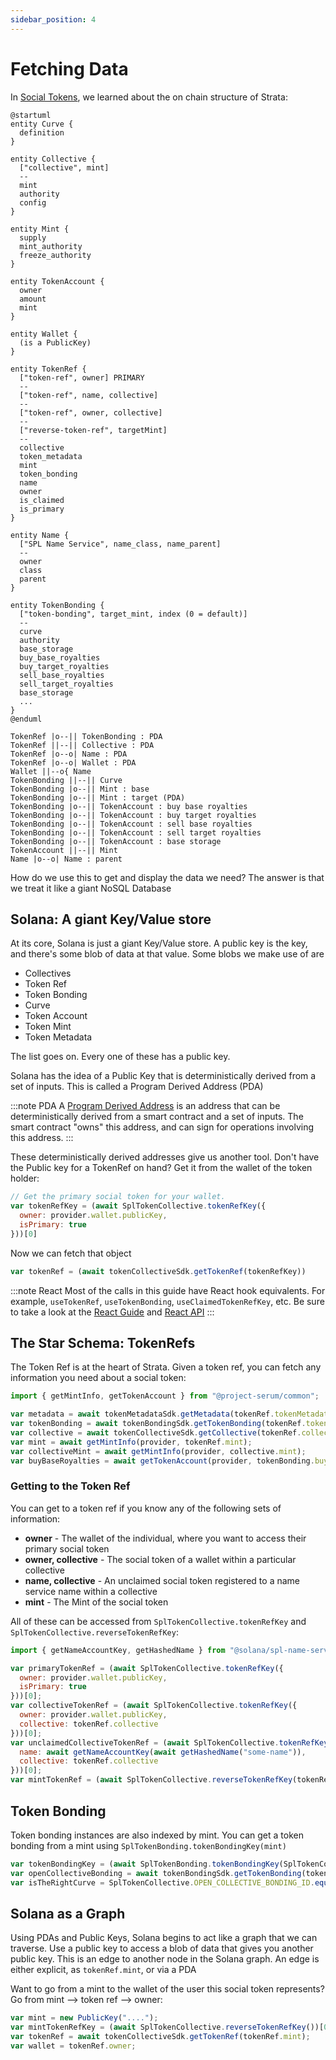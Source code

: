 ```yaml
---
sidebar_position: 4
---
```


# Fetching Data

In [Social Tokens](./social_tokens), we learned about the on chain structure of Strata:

```plantuml
@startuml
entity Curve {
  definition
}

entity Collective {
  ["collective", mint]
  --
  mint
  authority
  config
}

entity Mint {
  supply
  mint_authority
  freeze_authority
}

entity TokenAccount {
  owner
  amount
  mint
}

entity Wallet {
  (is a PublicKey)
}

entity TokenRef {
  ["token-ref", owner] PRIMARY
  -- 
  ["token-ref", name, collective]
  --
  ["token-ref", owner, collective]
  --
  ["reverse-token-ref", targetMint]
  --
  collective
  token_metadata
  mint
  token_bonding
  name
  owner
  is_claimed
  is_primary
}

entity Name {
  ["SPL Name Service", name_class, name_parent]
  --
  owner
  class
  parent
}

entity TokenBonding {
  ["token-bonding", target_mint, index (0 = default)]
  --
  curve
  authority
  base_storage
  buy_base_royalties
  buy_target_royalties
  sell_base_royalties
  sell_target_royalties
  base_storage
  ...
}
@enduml

TokenRef |o--|| TokenBonding : PDA
TokenRef ||--|| Collective : PDA
TokenRef |o--o| Name : PDA
TokenRef |o--o| Wallet : PDA
Wallet ||--o{ Name
TokenBonding ||--|| Curve
TokenBonding |o--|| Mint : base
TokenBonding |o--|| Mint : target (PDA)
TokenBonding |o--|| TokenAccount : buy base royalties
TokenBonding |o--|| TokenAccount : buy target royalties
TokenBonding |o--|| TokenAccount : sell base royalties
TokenBonding |o--|| TokenAccount : sell target royalties
TokenBonding |o--|| TokenAccount : base storage
TokenAccount ||--|| Mint
Name |o--o| Name : parent
```

How do we use this to get and display the data we need? The answer is that we treat it like a giant NoSQL Database

## Solana: A giant Key/Value store

At its core, Solana is just a giant Key/Value store. A public key is the key, and there's some blob of data at that value. Some blobs we make use of are

  * Collectives
  * Token Ref
  * Token Bonding
  * Curve
  * Token Account
  * Token Mint
  * Token Metadata

The list goes on. Every one of these has a public key.

Solana has the idea of a Public Key that is deterministically derived from a set of inputs. This is called a Program Derived Address (PDA)

:::note PDA
A [Program Derived Address](https://docs.solana.com/developing/programming-model/calling-between-programs#program-derived-addresses) is an address that can be deterministically derived from a smart contract and a set of inputs. The smart contract "owns" this address, and can sign for operations involving this address.
:::

These deterministically derived addresses give us another tool. Don't have the Public key for a TokenRef on hand? Get it from the wallet of the token holder:

```js async name=owner
// Get the primary social token for your wallet.
var tokenRefKey = (await SplTokenCollective.tokenRefKey({
  owner: provider.wallet.publicKey,
  isPrimary: true
}))[0]
```

Now we can fetch that object
```js async deps=owner name=token
var tokenRef = (await tokenCollectiveSdk.getTokenRef(tokenRefKey))
```

:::note React
Most of the calls in this guide have React hook equivalents. For example, `useTokenRef`, `useTokenBonding`, `useClaimedTokenRefKey`, etc. Be sure to take a look at the [React Guide](/docs/react) and [React API](http://localhost:3000/docs/api/react/modules#functions)
:::

## The Star Schema: TokenRefs

The Token Ref is at the heart of Strata. Given a token ref, you can fetch any information you need about a social token:

```js
import { getMintInfo, getTokenAccount } from "@project-serum/common";
```
```js async deps=token
var metadata = await tokenMetadataSdk.getMetadata(tokenRef.tokenMetadata);
var tokenBonding = await tokenBondingSdk.getTokenBonding(tokenRef.tokenBonding);
var collective = await tokenCollectiveSdk.getCollective(tokenRef.collective);
var mint = await getMintInfo(provider, tokenRef.mint);
var collectiveMint = await getMintInfo(provider, collective.mint);
var buyBaseRoyalties = await getTokenAccount(provider, tokenBonding.buyBaseRoyalties);
```

### Getting to the Token Ref

You can get to a token ref if you know any of the following sets of information:

   * **owner** - The wallet of the individual, where you want to access their primary social token
   * **owner, collective** - The social token of a wallet within a particular collective
   * **name, collective** - An unclaimed social token registered to a name service name within a collective
   * **mint** - The Mint of the social token

All of these can be accessed from `SplTokenCollective.tokenRefKey` and `SplTokenCollective.reverseTokenRefKey`:
```js
import { getNameAccountKey, getHashedName } from "@solana/spl-name-service";
```
```js async deps=token
var primaryTokenRef = (await SplTokenCollective.tokenRefKey({
  owner: provider.wallet.publicKey,
  isPrimary: true
}))[0];
var collectiveTokenRef = (await SplTokenCollective.tokenRefKey({
  owner: provider.wallet.publicKey,
  collective: tokenRef.collective
}))[0];
var unclaimedCollectiveTokenRef = (await SplTokenCollective.tokenRefKey({
  name: await getNameAccountKey(await getHashedName("some-name")),
  collective: tokenRef.collective
}))[0];
var mintTokenRef = (await SplTokenCollective.reverseTokenRefKey(tokenRef.mint))[0];
```

## Token Bonding

Token bonding instances are also indexed by mint. You can get a token bonding from a mint using `SplTokenBonding.tokenBondingKey(mint)`

```js async
var tokenBondingKey = (await SplTokenBonding.tokenBondingKey(SplTokenCollective.OPEN_COLLECTIVE_MINT_ID))[0];
var openCollectiveBonding = await tokenBondingSdk.getTokenBonding(tokenBondingKey);
var isTheRightCurve = SplTokenCollective.OPEN_COLLECTIVE_BONDING_ID.equals(tokenBondingKey);
```


## Solana as a Graph

Using PDAs and Public Keys, Solana begins to act like a graph that we can traverse. Use a public key to access a blob of data that gives you another public key. This is an edge to another node in the Solana graph. An edge is either explicit, as `tokenRef.mint`, or via a PDA

Want to go from a mint to the wallet of the user this social token represents? Go from mint --> token ref --> owner:

```js
var mint = new PublicKey("....");
var mintTokenRefKey = (await SplTokenCollective.reverseTokenRefKey())[0];
var tokenRef = await tokenCollectiveSdk.getTokenRef(tokenRef.mint);
var wallet = tokenRef.owner;
```
